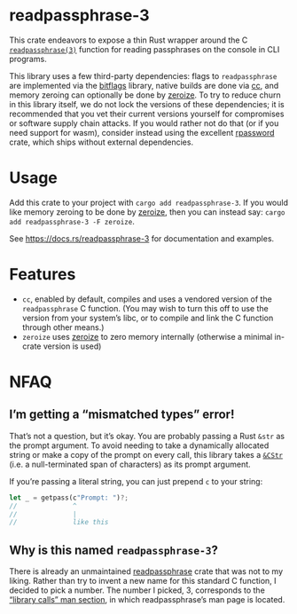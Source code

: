 # readpassphrase-3
This crate endeavors to expose a thin Rust wrapper around the C [`readpassphrase(3)`][0] function for reading passphrases on the console in CLI programs.

This library uses a few third-party dependencies: flags to `readpassphrase` are implemented via the [bitflags][1] library, native builds are done via [cc][2], and memory zeroing can optionally be done by [zeroize][3]. To try to reduce churn in this library itself, we do not lock the versions of these dependencies; it is recommended that you vet their current versions yourself for compromises or software supply chain attacks. If you would rather not do that (or if you need support for wasm), consider instead using the excellent [rpassword][4] crate, which ships without external dependencies.

# Usage
Add this crate to your project with `cargo add readpassphrase-3`. If you would like memory zeroing to be done by [zeroize][3], then you can instead say: `cargo add readpassphrase-3 -F zeroize`.

See <https://docs.rs/readpassphrase-3> for documentation and examples.

# Features
- `cc`, enabled by default, compiles and uses a vendored version of the `readpassphrase` C function. (You may wish to turn this off to use the version from your system’s libc, or to compile and link the C function through other means.)
- `zeroize` uses [zeroize][3] to zero memory internally (otherwise a minimal in-crate version is used)

# NFAQ

## I’m getting a “mismatched types” error!
That’s not a question, but it’s okay. You are probably passing a Rust `&str` as the prompt argument. To avoid needing to take a dynamically allocated string or make a copy of the prompt on every call, this library takes a [`&CStr`][5] (i.e. a null-terminated span of characters) as its prompt argument.

If you’re passing a literal string, you can just prepend `c` to your string:
```rust
let _ = getpass(c"Prompt: ")?;
//              ^
//              |
//              like this
```

## Why is this named `readpassphrase-3`?
There is already an unmaintained [readpassphrase][6] crate that was not to my liking. Rather than try to invent a new name for this standard C function, I decided to pick a number. The number I picked, 3, corresponds to the [“library calls” man section][7], in which readpassphrase’s man page is located.

[0]: https://man.openbsd.org/readpassphrase
[1]: https://crates.io/crates/bitflags
[2]: https://crates.io/crates/cc
[3]: https://crates.io/crates/zeroize
[4]: https://crates.io/crates/rpassword
[5]: https://doc.rust-lang.org/std/ffi/struct.CStr.html
[6]: https://crates.io/crates/readpassphrase
[7]: https://man7.org/linux/man-pages/man7/man-pages.7.html
